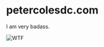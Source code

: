 # petercolesdc.com

I am very badass.

![WTF](https://media.giphy.com/media/KdILx9YU2IcaA/giphy.gif "WTF")
